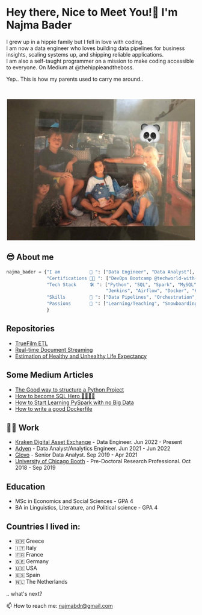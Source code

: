 # Hey there, Nice to Meet You!👋  I'm Najma Bader 

I grew up in a hippie family but I fell in love with coding. <br/>
I am now a data engineer who loves building data pipelines for business insights, scaling systems up, and shipping reliable applications. <br/>
I am also a self-taught programmer on a mission to make coding accessible to everyone. On Medium at @thehippieandtheboss.


Yep.. This is how my parents used to carry me around..

<br/>
<p align="center">
  <img src="https://github.com/najmabad/najmabad/blob/main/05e53c76-3eda-4755-b3b3-cd289fabcb5e.jpg" width="500"/>
</p>




## 😎 About me

```python
najma_bader = {"I am           🐼 ": ["Data Engineer", "Data Analyst"],
               "Certifications 👩‍💻 ": ["DevOps Bootcamp @techworld-with-nana.teachable.com - In progress ⚙️"],
               "Tech Stack     🛠 ": ["Python", "SQL", "Spark", "MySQL", "PostgreSQL", "MongoDB", "HDFS", "AWS", "GCP",
                                     "Jenkins", "Airflow", "Docker", "Kubernetes", "CI/CD", "Grafana", "Splunk", "Datadog"],
               "Skills         🌱 ": ["Data Pipelines", "Orchestration", "Data Analysis"],
               "Passions       💞️ ": ["Learning/Teaching", "Snowboarding", "Travelling", "Running"]
               }

```




## Repositories
- [TrueFilm ETL](https://github.com/najmabad/truefilm)
- [Real-time Document Streaming](https://github.com/najmabad/real-time-document-streaming-project)
- [Estimation of Healthy and Unhealthy Life Expectancy](https://github.com/najmabad/healthy_unhealthy_longevity/tree/master/longevity)


## Some Medium Articles
 - [The Good way to structure a Python Project](https://medium.com/p/d914f27dfcc9)
 - [How to become SQL Hero 🦸‍♀️🦸‍♂️](https://medium.com/plumbersofdatascience/the-most-important-advice-to-become-a-sql-hero-%EF%B8%8F-%EF%B8%8F-2614b53aa812)
 - [How to Start Learning PySpark with no Big Data](https://medium.com/p/6b579dc50210)
 - [How to write a good Dockerfile](https://medium.com/p/2a294f04975c)

## 👩‍🔧 Work
- [Kraken Digital Asset Exchange](https://www.kraken.com/) - Data Engineer. Jun 2022 - Present
- [Adyen](https://www.adyen.com) - Data Analyst/Analytics Engineer. Jun 2021 - Jun 2022
- [Glovo](https://glovoapp.com/) - Senior Data Analyst. Sep 2019 - Apr 2021
- [University of Chicago Booth](https://www.chicagobooth.edu/) - Pre-Doctoral Research Professional. Oct 2018 - Sep 2019


## Education
- MSc in Economics and Social Sciences - GPA 4
- BA in Linguistics, Literature, and Political science  - GPA 4

## Countries I lived in:
- 🇬🇷 Greece
- 🇮🇹 Italy
- 🇫🇷 France
- 🇩🇪 Germany
- 🇺🇸 USA
- 🇪🇸 Spain
- 🇳🇱 The Netherlands

.. what's next?


📫 How to reach me: najmabdr@gmail.com

